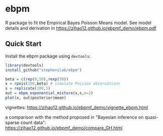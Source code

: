 # ebpm
R package to fit the Empirical Bayes Poisson Means model.
See model details and derivation in https://zihao12.github.io/ebpmf_demo/ebpm.pdf


## Quick Start

Install the ebpm package using `devtools`:

```R
library(devtools)
install_github("stephenslab/ebpm")
```

```R
beta = c(rep(0,50),rexp(50))
x = rpois(100,beta) # simulate Poisson observations
s = replicate(100,1)
out = ebpm_exponential_mixture(x,s,m=2)
plot(x, out$posterior$mean)
```
vignettes: 
https://zihao12.github.io/ebpmf_demo/vignette_ebpm.html

a comparison with the method proposed in "Bayesian inference on quasi-sparse count data": https://zihao12.github.io/ebpmf_demo/compare_GH.html

